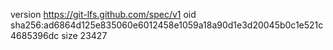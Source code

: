 version https://git-lfs.github.com/spec/v1
oid sha256:ad6864d125e835060e6012458e1059a18a90d1e3d20045b0c1e521c4685396dc
size 23427
